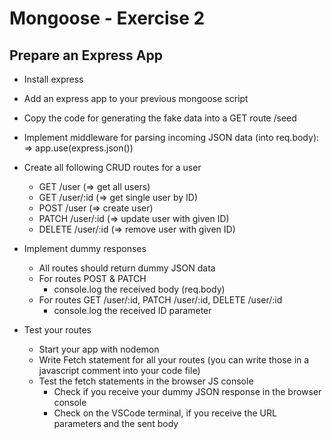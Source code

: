 # Mongoose - Exercise 2

## Prepare an Express App

* Install express
* Add an express app to your previous mongoose script
* Copy the code for generating the fake data into a GET route /seed

* Implement middleware for parsing incoming JSON data (into req.body):
    => app.use(express.json())

* Create all following CRUD routes for a user
    * GET /user (=> get all users)
    * GET /user/:id (=> get single user by ID)
    * POST /user (=> create user)
    * PATCH /user/:id (=> update user with given ID)
    * DELETE /user/:id (=> remove user with given ID)

* Implement dummy responses
    * All routes should return dummy JSON data
    * For routes POST & PATCH
        * console.log the received body (req.body)
    * For routes GET /user/:id, PATCH /user/:id, DELETE /user/:id
        * console.log the received ID parameter

* Test your routes
    * Start your app with nodemon
    * Write Fetch statement for all your routes
        (you can write those in a javascript comment into your code file)
    * Test the fetch statements in the browser JS console
        * Check if you receive your dummy JSON response in the browser console
        * Check on the VSCode terminal, if you receive the URL parameters and the sent body

